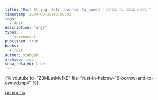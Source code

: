 ```yaml
---
title: "Rust String, &str, borrow, to_owned - הלוואות ובעלות על מחרוזות"
timestamp: 2024-03-20T16:50:01
tags:
  - Rust
description: "args"
types:
  - screencast
published: true
books:
  - rust
author: szabgab
archive: true
show_related: true
---
```





{% youtube id="Z3MLahMy1kE" file="rust-in-hebrew-16-borrow-and-to-owned.mp4" %}


[קוד והערות](https://github.com/szabgab/learning-rust-in-hebrew-2024-02-25)
